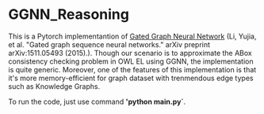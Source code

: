 # GGNN_Reasoning
This is a Pytorch implementantion of [Gated Graph Neural Network](https://arxiv.org/pdf/1511.05493.pdf) (Li, Yujia, et al. "Gated graph sequence neural networks." arXiv preprint arXiv:1511.05493 (2015).).
Though our scenario is to approximate the ABox consistency checking problem in OWL EL using GGNN, the implementation is quite generic.
Moreover, one of the features of this implementation is that it's more memory-efficient for graph dataset with trenmendous edge types such as Knowledge Graphs.

To run the code, just use command **'python main.py`**.
